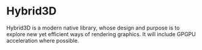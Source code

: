 # Hybrid3D
Hybrid3D is a modern native library, whose design and purpose is to explore new yet efficient ways of rendering graphics. It will include GPGPU acceleration where possible.
